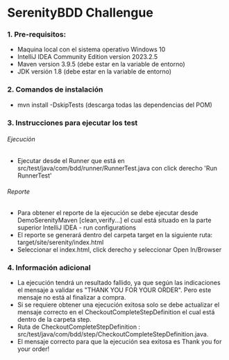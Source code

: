 SerenityBDD Challengue
=============
### 1. Pre-requisitos:

- Maquina local con el sistema operativo Windows 10
- IntelliJ IDEA Community Edition  version 2023.2.5
- Maven version 3.9.5 (debe estar en la variable de entorno)
- JDK versión 1.8 (debe estar en la variable de entorno)

### 2. Comandos de instalación

- mvn install -DskipTests (descarga todas las dependencias del POM)

### 3. Instrucciones para ejecutar los test

######				 Ejecución
- Ejecutar desde el Runner que está en src/test/java/com/bdd/runner/RunnerTest.java con click derecho 'Run RunnerTest'

###### 				Reporte
- Para obtener el reporte de la ejecución se debe ejecutar desde DemoSerenityMaven [clean,verify...] el cual está situado en la parte superior IntelliJ IDEA - run configurations
- El reporte se generará dentro del carpeta target en la siguiente ruta: target/site/serenity/index.html
- Seleccionar el index.html, click derecho y seleccionar Open In/Browser


### 4. Información adicional
-  La ejecución tendrá un resultado fallido,  ya que según las indicaciones el mensaje a validar es "THANK YOU FOR YOUR ORDER". Pero este mensaje no está al finalizar a compra.
- Si se requiere obtener una ejecución exitosa solo se debe actualizar el mensaje correcto en el CheckoutCompleteStepDefinition  el cual está dentro de la carpeta step.
- Ruta de CheckoutCompleteStepDefinition : src/test/java/com/bdd/step/CheckoutCompleteStepDefinition.java.
- El mensaje correcto para que la ejecución sea exitosa es Thank you for your order!
